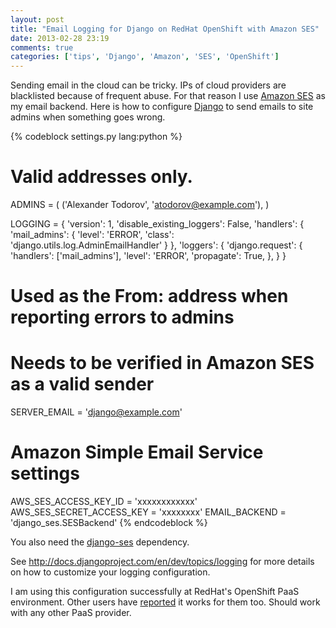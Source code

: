 ```yaml
---
layout: post
title: "Email Logging for Django on RedHat OpenShift with Amazon SES"
date: 2013-02-28 23:19
comments: true
categories: ['tips', 'Django', 'Amazon', 'SES', 'OpenShift']
---
```


Sending email in the cloud can be tricky. IPs of cloud providers are blacklisted
because of frequent abuse. For that reason I use
[Amazon SES](http://aws.amazon.com/ses/) as my email backend. Here is how to
configure [Django](https://www.djangoproject.com/) to send emails to site admins
when something goes wrong.

{% codeblock settings.py lang:python %}
# Valid addresses only.
ADMINS = (
    ('Alexander Todorov', 'atodorov@example.com'),
)

LOGGING = {
    'version': 1,
    'disable_existing_loggers': False,
    'handlers': {
        'mail_admins': {
            'level': 'ERROR',
            'class': 'django.utils.log.AdminEmailHandler'
        }
    },
    'loggers': {
        'django.request': {
            'handlers': ['mail_admins'],
            'level': 'ERROR',
            'propagate': True,
        },
    }
}
 
# Used as the From: address when reporting errors to admins
# Needs to be verified in Amazon SES as a valid sender
SERVER_EMAIL = 'django@example.com'

# Amazon Simple Email Service settings
AWS_SES_ACCESS_KEY_ID = 'xxxxxxxxxxxx'
AWS_SES_SECRET_ACCESS_KEY = 'xxxxxxxx'
EMAIL_BACKEND = 'django_ses.SESBackend'
{% endcodeblock %}

You also need the [django-ses](https://github.com/hmarr/django-ses)
dependency.

See <http://docs.djangoproject.com/en/dev/topics/logging> for
more details on how to customize your logging configuration.


I am using this configuration successfully at RedHat's OpenShift PaaS environment.
Other users have
[reported](https://openshift.redhat.com/community/forums/express/missing-email-on-500-ise-w-django)
it works for them too. Should work with any other PaaS provider.



